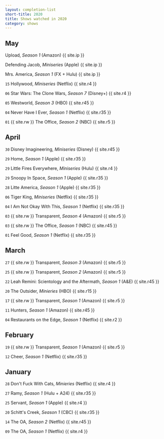 ```yaml
---
layout: completion-list
short-title: 2020
title: Shows watched in 2020
category: shows
---
```

## May
Upload, _Season 1_ (Amazon) {{ site.ip }}

Defending Jacob, _Miniseries_ (Apple) {{ site.ip }}

Mrs. America, _Season 1_ (FX + Hulu) {{ site.ip }}

`15` Hollywood, _Miniseries_ (Netflix) {{ site.r4 }}

`06` Star Wars: The Clone Wars, _Season 7_ (Disney+) {{ site.r4 }}

`05` Westworld, _Season 3_ (HBO) {{ site.r45 }}

`04` Never Have I Ever, _Season 1_ (Netflix) {{ site.r35 }}

`01` {{ site.rw }} The Office, _Season 2_ (NBC) {{ site.r5 }}

## April
`30` Disney Imagineering, _Miniseries_ (Disney) {{ site.r45 }} 

`29` Home, _Season 1_ (Apple) {{ site.r35 }}

`29` Little Fires Everywhere, _Miniseries_ (Hulu) {{ site.r4 }}

`29` Snoopy In Space, _Season 1_ (Apple) {{ site.r35 }}

`28` Litte America, _Season 1_ (Apple) {{ site.r35 }}

`06` Tiger King, _Miniseries_ (Netflix) {{ site.r35 }}

`04` I Am Not Okay With This, _Season 1_ (Netflix) {{ site.r35 }}

`03` {{ site.rw }} Transparent, _Season 4_ (Amazon) {{ site.r5 }}

`03` {{ site.rw }} The Office, _Season 1_ (NBC) {{ site.r45 }}

`01` Feel Good, _Season 1_ (Netflix) {{ site.r35 }}

## March
`27` {{ site.rw }} Transparent, _Season 3_ (Amazon) {{ site.r5 }}

`25` {{ site.rw }} Transparent, _Season 2_ (Amazon) {{ site.r5 }}

`22` Leah Remini: Scientology and the Aftermath, _Season 1_ (A&E) {{ site.r45 }}

`20` The Outsider, _Minieries_ (HBO) {{ site.r15 }}

`17` {{ site.rw }} Transparent, _Season 1_ (Amazon) {{ site.r5 }}

`11` Hunters, _Season 1_ (Amazon) {{ site.r45 }}

`04` Restaurants on the Edge, _Season 1_ (Netflix) {{ site.r2 }}

## February
`19` {{ site.rw }} Transparent, _Season 1_ (Amazon) {{ site.r5 }}

`12` Cheer, _Season 1_ (Netflix) {{ site.r35 }}

## January
`28` Don't Fuck With Cats, _Minieries_ (Netflix) {{ site.r4 }}

`27` Ramy, _Season 1_ (Hulu + A24) {{ site.r35 }}

`25` Servant, _Season 1_ (Apple) {{ site.r4 }}

`20` Schitt's Creek, _Season 1_ (CBC) {{ site.r35 }}

`14` The OA, _Season 2_ (Netflix) {{ site.r45 }}

`09` The OA, _Season 1_ (Netflix) {{ site.r4 }}